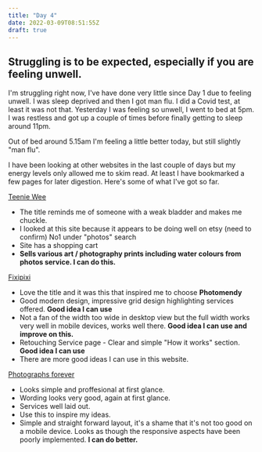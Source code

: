 ```yaml
---
title: "Day 4"
date: 2022-03-09T08:51:55Z
draft: true
---
```

## Struggling is to be expected, especially if you are feeling unwell.

I'm struggling right now, I've have done very little since Day 1 due to feeling unwell. I was sleep deprived and then I got man flu. I did a Covid test, at least it was not that.  Yesterday I was feeling so unwell, I went to bed at 5pm. I was restless and got up a couple of times before finally getting to sleep around 11pm.  

Out of bed around 5.15am  I'm feeling a little better today, but still slightly "man flu".

I have been looking at other websites in the last couple of days but my energy levels only allowed me to skim read. At least I have bookmarked a few pages for later digestion. Here's some of what I've got so far.

[Teenie Wee](https://teeniewee.com/)

* The title reminds me of someone with a weak bladder and makes me chuckle.
* I looked at this site because it appears to be doing well on etsy (need to confirm) No1 under "photos" search
* Site has a shopping cart
* **Sells various art / photography prints including water colours from photos service. I can do this.**

[Fixipixi](https://fixipixi.com/)

* Love the title and it was this that inspired me to choose **Photomendy**
* Good modern design, impressive grid design highlighting services offered. **Good idea I can use**
* Not a fan of the width too wide in desktop view but the full width works very well in mobile devices, works well there. **Good idea I can use and improve on this.**
* Retouching Service page - Clear and simple "How it works" section. **Good idea I can use**
* There are more good ideas I can use in this website.  

[Photographs forever](https://www.photographsforever.co.uk/photo-restoration-services/)
* Looks simple and proffesional at first glance.
* Wording looks very good, again at first glance. 
* Services well laid out.
* Use this to inspire my ideas. 
* Simple and straight forward layout, it's a shame that it's not too good on a mobile device. Looks as though the responsive aspects have been poorly implemented.  **I can do better.**
